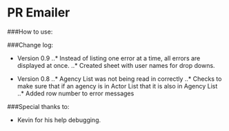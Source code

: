 PR Emailer
===========

###How to use:

###Change log:

* Version 0.9
..* Instead of listing one error at a time, all errors are displayed at once.
..* Created sheet with user names for drop downs.

* Version 0.8
..* Agency List was not being read in correctly
..* Checks to make sure that if an agency is in Actor List that it is also in Agency List
..* Added row number to error messages

###Special thanks to:
* Kevin for his help debugging.
